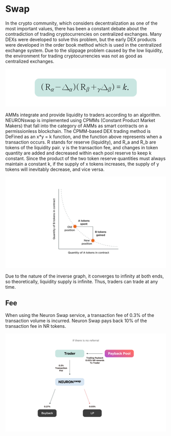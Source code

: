 # Swap

In the crypto community, which considers decentralization as one of the most important values, there has been a constant debate about the contradiction of trading cryptocurrencies on centralized exchanges. Many DEXs were developed to solve this problem, but the early DEX products were developed in the order book method which is used in the centralized exchange system. Due to the slippage problem caused by the low liquidity, the environment for trading cryptocurrencies was not as good as centralized exchanges.

![](../.gitbook/assets/swap3.jpg)

AMMs integrate and provide liquidity to traders according to an algorithm. NEURONswap is implemented using CPMMs (Constant Product Market Makers) that fall into the category of AMMs as smart contracts on a permissionless blockchain. The CPMM-based DEX trading method is DeFined as an x\*y = k function, and the function above represents when a transaction occurs. R stands for reserve (liquidity), and R\_a and R\_b are tokens of the liquidity pair. γ is the transaction fee, and changes in token quantity are added and decreased within each pool reserve to keep k constant. Since the product of the two token reserve quantities must always maintain a constant k, if the supply of x tokens increases, the supply of y tokens will inevitably decrease, and vice versa.

![](../.gitbook/assets/swap4.jpg)

Due to the nature of the inverse graph, it converges to infinity at both ends, so theoretically, liquidity supply is infinite. Thus, traders can trade at any time.

## **Fee**

When using the Neuron Swap service, a transaction fee of 0.3% of the transaction volume is incurred. Neuron Swap pays back 10% of the transaction fee in NR tokens.

![](<../.gitbook/assets/백서그래픽정리 레퍼럴 사용하지 않는 경우.jpg>)
